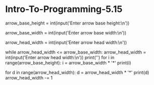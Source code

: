 # Intro-To-Programming-5.15
arrow_base_height = int(input('Enter arrow base height:\n'))

arrow_base_width = int(input('Enter arrow base width:\n'))

arrow_head_width = int(input('Enter arrow head width:\n'))

while arrow_head_width <= arrow_base_width:
    arrow_head_width = int(input('Enter arrow head width:\n'))
print('')
for i in range(arrow_base_height):
    i = arrow_base_width * '*'
    print(i)

 for d in range(arrow_head_width):
     d = arrow_head_width * '*'
     print(d)
     arrow_head_width -= 1
